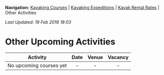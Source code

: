 **Navigation:** [Kayaking Courses](index) &#124; [Kayaking Expeditions](expedition) &#124; [Kayak Rental Rates](rental) &#124; Other Activities

_Last Updated: 19 Feb 2018 18:03_
# Other Upcoming Activities

Activity | Date | Venue | Vacancy
:---:|:---:|:---:|:---:
No upcoming courses yet|-|-|-

